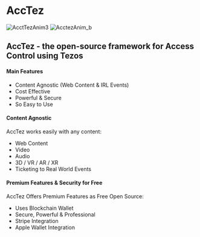 # AccTez
![AcctTezAnim3](https://user-images.githubusercontent.com/2120817/175428231-928c4040-1522-45ea-a1fe-724fbfda2374.gif#gh-light-mode-only)
![AcctezAnim_b](https://user-images.githubusercontent.com/2120817/175433192-6b77c416-afcf-4316-83b3-011124b40964.gif#gh-dark-mode-only)


## AccTez - the open-source framework for Access Control using Tezos

#### Main Features
- Content Agnostic (Web Content & IRL Events)
- Cost Effective
- Powerful & Secure
- So Easy to Use

#### Content Agnostic
AccTez works easily with any content:
- Web Content
- Video
- Audio
- 3D / VR / AR / XR
- Ticketing to Real World Events

#### Premium Features & Security for Free
AccTez Offers Premium Features as Free Open Source:
- Uses Blockchain Wallet
- Secure, Powerful & Professional
- Stripe Integration
- Apple Wallet Integration




